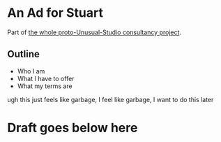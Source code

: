 # An Ad for Stuart

Part of [the whole proto-Unusual-Studio consultancy project][job].

[job]: 739a91f4-cafa-414a-80ea-fefa66acd95b.md

## Outline

- Who I am
- What I have to offer
- What my terms are

ugh this just feels like garbage, I feel like garbage, I want to do this later

# Draft goes below here
